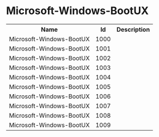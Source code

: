 # Microsoft-Windows-BootUX

<table>
<colgroup><col/><col/><col/></colgroup>
<tr><th>Name</th><th>Id</th><th>Description</th></tr>
<tr><td>Microsoft-Windows-BootUX</td><td>1000</td><td></td></tr>
<tr><td>Microsoft-Windows-BootUX</td><td>1001</td><td></td></tr>
<tr><td>Microsoft-Windows-BootUX</td><td>1002</td><td></td></tr>
<tr><td>Microsoft-Windows-BootUX</td><td>1003</td><td></td></tr>
<tr><td>Microsoft-Windows-BootUX</td><td>1004</td><td></td></tr>
<tr><td>Microsoft-Windows-BootUX</td><td>1005</td><td></td></tr>
<tr><td>Microsoft-Windows-BootUX</td><td>1006</td><td></td></tr>
<tr><td>Microsoft-Windows-BootUX</td><td>1007</td><td></td></tr>
<tr><td>Microsoft-Windows-BootUX</td><td>1008</td><td></td></tr>
<tr><td>Microsoft-Windows-BootUX</td><td>1009</td><td></td></tr>
</table>
